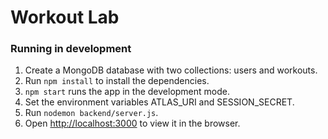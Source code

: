 # Workout Lab

### Running in development
1. Create a MongoDB database with two collections: users and workouts.
2. Run `npm install` to install the dependencies.
3. `npm start` runs the app in the development mode.
4. Set the environment variables ATLAS_URI and SESSION_SECRET.
5. Run `nodemon backend/server.js`.
6. Open [http://localhost:3000](http://localhost:3000) to view it in the browser.
